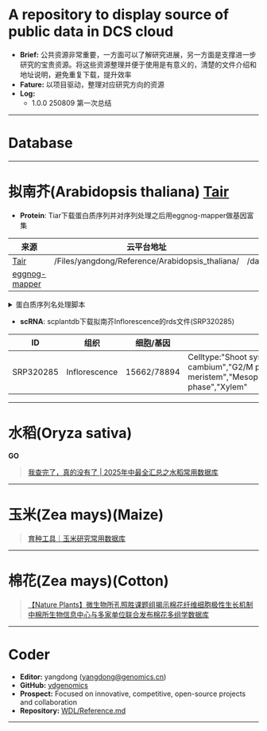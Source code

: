 # A repository to display source of public data in DCS cloud
- **Brief:** 公共资源非常重要，一方面可以了解研究进展，另一方面是支撑进一步研究的宝贵资源。将这些资源整理并便于使用是有意义的，清楚的文件介绍和地址说明，避免重复下载，提升效率
- **Fature:** 以项目驱动，整理对应研究方向的资源
- **Log:**
  - 1.0.0 250809 第一次总结

---
# Database

---
# 拟南芥(Arabidopsis thaliana) [Tair](https://www.arabidopsis.org/)
  - **Protein**: Tiar下载蛋白质序列并对序列处理之后用eggnog-mapper做基因富集

|来源|云平台地址|035个性分析地址|
|-|-|-|
|[Tair](https://www.arabidopsis.org/download/list?dir=Proteins%2FTAIR10_protein_lists)|/Files/yangdong/Reference/Arabidopsis_thaliana/|/data/users/yangdong/yangdong_8632f88957bb4c4f85daf59edaf6b059/online/Reference/Arabidopsis_thaliana/TAIR10_pep_unique.fa|
|[eggnog-mapper](http://eggnog-mapper.embl.de/)|||


<details>
  <summary>蛋白质序列名处理脚本</summary>

```shell
# 蛋白质序列名是转录本名，去掉后缀拿到基因名
# 去掉序列名中.后面的部分包括.且只保留唯一序列名
awk '/^>/ {
    sub(/\.[0-9]+.*$/, "", $0)   # 去掉 .数字及之后内容
    if (!seen[$0]++) print;      # 第一次出现才打印
    next
}
{ print }' /data/work/Reference/TAIR10_pep_20101214.fa > TAIR10_pep_unique.fa
```
</details>

  - **scRNA**: scplantdb下载拟南芥Inflorescence的rds文件(SRP320285)

|ID|组织|细胞/基因|细胞类型|来源|云平台地址|035个性分析地址|
|-|-|-|-|-|-|-|
|SRP320285|Inflorescence|15662/78894|Celltype:"Shoot system epidermis","Vascular cambium","G2/M phase","Flower meristem","Mesophyll","Unknow","Cortex","S phase","Xylem"|[scplantdb](https://biobigdata.nju.edu.cn/scplantdb/dataset)|/Files/yangdong/Reference/Arabidopsis_thaliana/SRP320285.rds|/data/users/yangdong/yangdong_8632f88957bb4c4f85daf59edaf6b059/online/Reference/Arabidopsis_thaliana/SRP320285.rds| 

---
# 水稻(Oryza sativa) 

**GO**

> [我查完了，真的没有了 | 2025年中最全汇总之水稻常用数据库](https://mp.weixin.qq.com/s/ypXhQgVWu9-vYeLrJ8s34g)

---
# 玉米(Zea mays)(Maize)


> [育种工具｜玉米研究常用数据库](https://mp.weixin.qq.com/s/lkqxc27mEdnBgvb-GlyVSQ)

---
# 棉花(Zea mays)(Cotton)

> [【Nature Plants】微生物所孔照胜课题组揭示棉花纤维细胞极性生长机制](https://mp.weixin.qq.com/s/9pwZLuqAdIdBt3YjrC7szg)
> [中棉所生物信息中心与多家单位联合发布棉花多组学数据库](https://mp.weixin.qq.com/s/5fjQTzFnlPh1oNsrTyD5OQ)

---
# Coder
- **Editor:** yangdong (yangdong@genomics.cn)
- **GitHub:** [ydgenomics](https://github.com/ydgenomics)
- **Prospect:** Focused on innovative, competitive, open-source projects and collaboration
- **Repository:** [WDL/Reference.md](https://github.com/ydgenomics/WDL/blob/main/Reference.md)
---